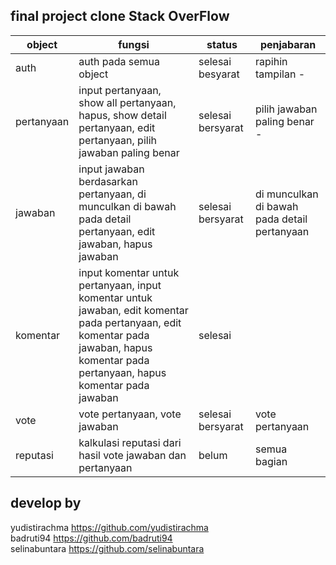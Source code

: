 ## final project clone Stack OverFlow

| object     | fungsi                                                                                                                                                                                | status            | penjabaran                                   |
|------------|---------------------------------------------------------------------------------------------------------------------------------------------------------------------------------------|-------------------|----------------------------------------------|
| auth       | auth pada semua object                                                                                                                                                                | selesai besyarat  | rapihin tampilan -                           |
| pertanyaan | input pertanyaan, show all pertanyaan, hapus, show detail pertanyaan, edit pertanyaan, pilih jawaban paling benar                                                                     | selesai bersyarat | pilih jawaban paling benar -                 |
| jawaban    | input jawaban berdasarkan pertanyaan, di munculkan di bawah pada detail pertanyaan, edit jawaban, hapus jawaban                                                                       | selesai bersyarat | di munculkan di bawah pada detail pertanyaan |
| komentar   | input komentar untuk pertanyaan, input komentar untuk jawaban, edit komentar pada pertanyaan, edit komentar pada jawaban, hapus komentar pada pertanyaan, hapus komentar pada jawaban | selesai  |                           |
| vote       | vote pertanyaan, vote jawaban                                                                                                                                                         | selesai bersyarat | vote pertanyaan                              |
| reputasi   | kalkulasi reputasi dari hasil vote jawaban dan pertanyaan                                                                                                                             | belum             | semua bagian                                 |

## develop by

yudistirachma https://github.com/yudistirachma <br>
badruti94 https://github.com/badruti94 <br>
selinabuntara https://github.com/selinabuntara <br>
